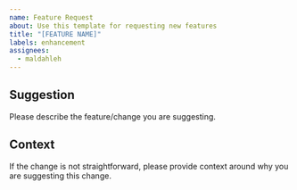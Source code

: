 ```yaml
---
name: Feature Request
about: Use this template for requesting new features
title: "[FEATURE NAME]"
labels: enhancement
assignees:
  - maldahleh
---
```


## Suggestion

Please describe the feature/change you are suggesting.

## Context

If the change is not straightforward, please provide context around why you are suggesting this
change.